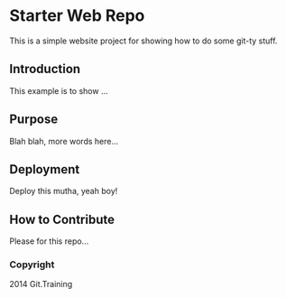 # Starter Web Repo

This is a simple website project for showing how to do some git-ty stuff.

## Introduction

This example is to show ...

## Purpose

Blah blah, more words here...

## Deployment

Deploy this mutha, yeah boy!

## How to Contribute

Please for this repo...

### Copyright

2014 Git.Training